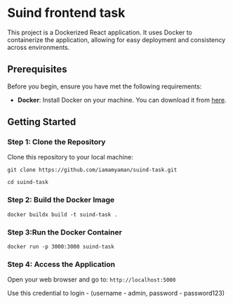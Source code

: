 # Suind frontend task

This project is a Dockerized React application. It uses Docker to containerize the application, allowing for easy deployment and consistency across environments.

## Prerequisites

Before you begin, ensure you have met the following requirements:

- **Docker**: Install Docker on your machine. You can download it from [here](https://www.docker.com/products/docker-desktop).

## Getting Started

### Step 1: Clone the Repository

Clone this repository to your local machine:

`git clone https://github.com/iamamyaman/suind-task.git`

`cd suind-task`

### Step 2: Build the Docker Image

`docker buildx build -t suind-task .`

### Step 3:Run the Docker Container

`docker run -p 3000:3000 suind-task`

### Step 4: Access the Application

Open your web browser and go to: `http://localhost:5000`

Use this credential to login - (username - admin, password - password123)



